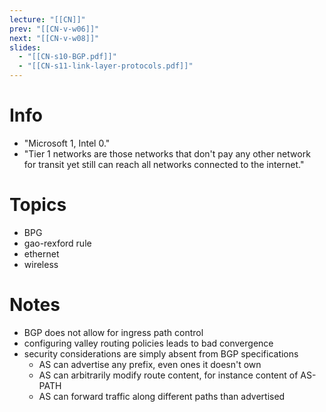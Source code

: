 ```yaml
---
lecture: "[[CN]]"
prev: "[[CN-v-w06]]"
next: "[[CN-v-w08]]"
slides:
  - "[[CN-s10-BGP.pdf]]"
  - "[[CN-s11-link-layer-protocols.pdf]]"
---
```



# Info
- "Microsoft 1, Intel 0."
- "Tier 1 networks are those networks that don't pay any other network for transit yet still can reach all networks connected to the internet."


# Topics
- BPG
- gao-rexford rule
- ethernet
- wireless

# Notes
- BGP does not allow for ingress path control
- configuring valley routing policies leads to bad convergence
- security considerations are simply absent from BGP specifications
    - AS can advertise any prefix, even ones it doesn't own
    - AS can arbitrarily modify route content, for instance content of AS-PATH
    - AS can forward traffic along different paths than advertised
